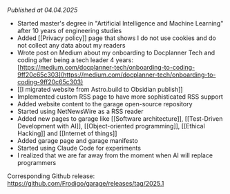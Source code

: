 *Published at 04.04.2025*

- Started master's degree in "Artificial Intelligence and Machine Learning" after 10 years of engineering studies
- Added [[Privacy policy]] page that shows I do not use cookies and do not collect any data about my readers
- Wrote post on Medium about my onboarding to Docplanner Tech and coding after being a tech leader 4 years: [https://medium.com/docplanner-tech/onboarding-to-coding-9ff20c65c303](https://medium.com/docplanner-tech/onboarding-to-coding-9ff20c65c303)
- [[I migrated website from Astro.build to Obsidian publish]]
- Implemented custom RSS page to have more sophisticated RSS support
- Added website content to the garage open-source repository
- Started using NetNewsWire as a RSS reader
- Added new pages to garage like [[Software architecture]], [[Test-Driven Development with AI]], [[Object-oriented programming]], [[Ethical Hacking]] and [[Internet of things]]
- Added garage page and garage manifesto
- Started using Claude Code for experiments
- I realized that we are far away from the moment when AI will replace programmers

Corresponding Github release: <https://github.com/Frodigo/garage/releases/tag/2025.1>

